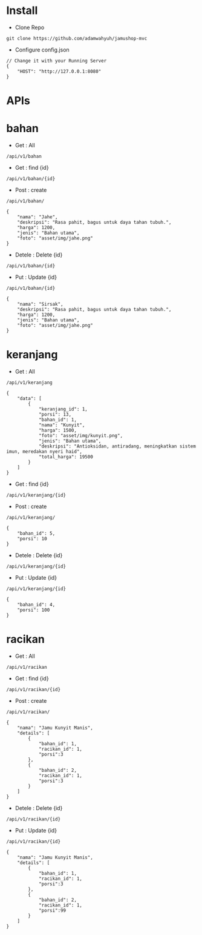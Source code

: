 # Install
- Clone Repo
```
git clone https://github.com/adamwahyuh/jamushop-mvc
```
- Configure config.json
```
// Change it with your Running Server
{
    "HOST": "http://127.0.0.1:8080"
}
```

# APIs
# bahan

- Get : All
```
/api/v1/bahan
```
- Get : find {id}
```
/api/v1/bahan/{id}
```
- Post : create
```
/api/v1/bahan/
```
```
{
    "nama": "Jahe",
    "deskripsi": "Rasa pahit, bagus untuk daya tahan tubuh.",
    "harga": 1200,
    "jenis": "Bahan utama",
    "foto": "asset/img/jahe.png"
}
```
- Detele : Delete {id}
```
/api/v1/bahan/{id}
```
- Put : Update {id}
```
/api/v1/bahan/{id}
```
```
{
    "nama": "Sirsak",
    "deskripsi": "Rasa pahit, bagus untuk daya tahan tubuh.",
    "harga": 1200,
    "jenis": "Bahan utama",
    "foto": "asset/img/jahe.png"
}
```
# keranjang

- Get : All
```
/api/v1/keranjang
```
```
{
    "data": [
        {
            "keranjang_id": 1,
            "porsi": 13,
            "bahan_id": 1,
            "nama": "Kunyit",
            "harga": 1500,
            "foto": "asset/img/kunyit.png",
            "jenis": "Bahan utama",
            "deskripsi": "Antioksidan, antiradang, meningkatkan sistem imun, meredakan nyeri haid",
            "total_harga": 19500
        }
    ]
}
```
- Get : find {id}
```
/api/v1/keranjang/{id}
```
- Post : create
```
/api/v1/keranjang/
```
```
{
    "bahan_id": 5,
    "porsi": 10
}

```
- Detele : Delete {id}
```
/api/v1/keranjang/{id}
```
- Put : Update {id}
```
/api/v1/keranjang/{id}
```
```
{
    "bahan_id": 4,
    "porsi": 100
}

```
# racikan

- Get : All
```
/api/v1/racikan
```
- Get : find {id}
```
/api/v1/racikan/{id}
```
- Post : create
```
/api/v1/racikan/
```
```
{
    "nama": "Jamu Kunyit Manis",
    "details": [
        {
            "bahan_id": 1,
            "racikan_id": 1,
            "porsi":3
        },
        {
            "bahan_id": 2,
            "racikan_id": 1,
            "porsi":3
        }
    ]
}

```
- Detele : Delete {id}
```
/api/v1/racikan/{id}
```
- Put : Update {id}
```
/api/v1/racikan/{id}
```
```
{
    "nama": "Jamu Kunyit Manis",
    "details": [
        {
            "bahan_id": 1,
            "racikan_id": 1,
            "porsi":3
        },
        {
            "bahan_id": 2,
            "racikan_id": 1,
            "porsi":99
        }
    ]
}
```
